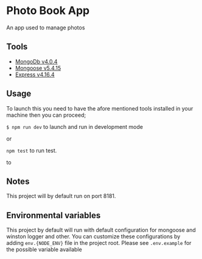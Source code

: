 # Photo Book App
An app used to manage photos 

## Tools 
- [MongoDb v4.0.4]()
- [Mongoose v5.4.15]()
- [Express v4.16.4]()

## Usage
To launch this you need to have the afore mentioned tools installed in your machine then you can proceed;

`$ npm run dev` to launch and run in development mode

or

`npm test` to run test.

to 

## Notes
This project will by default run on port 8181. 

## Environmental variables
This project by default will run with default configuration for mongoose and
winston logger and other. You can customize these configurations by adding
`env.{NODE_ENV}` file in the project root. Please see `.env.example` for the 
possible variable available

